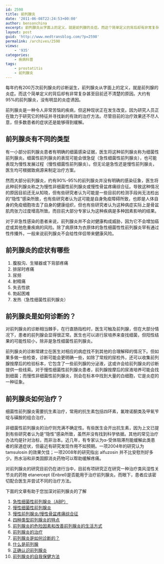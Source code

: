 ```yaml
---
id: 2598
title: 前列腺炎
date: '2011-06-08T22:24:53+00:00'
author: bensonchina
excerpt: 前列腺炎从字面上的定义，就是前列腺的炎症。而这个简单定义的背后却有非常复杂甚至目前还不清楚的原因。
layout: post
guid: 'http://www.medtransblog.com/?p=2598'
permalink: /archives/2598
views:
    - '935'
categories:
    - 疾病科普
tags:
    - prostatitis
    - 前列腺炎
---
```


每年约有200万次前列腺炎的诊断诞生，前列腺炎从字面上的定义，就是前列腺的炎症。而这个简单定义的背后却有非常复杂甚至目前还不清楚的原因。大约有95%的前列腺炎，没有明显的炎症诱因。

前列腺炎是一种令人非常苦恼的疾病，但这种现状正在发生改变。因为研究人员正在致力于研究它的特征并寻找新的有效的治疗方法。尽管目前的治疗效果还不尽人意，但多数患者的症状还是能够得到缓解。

## 前列腺炎有不同的类型

有一小部分前列腺炎患者有明确的细菌感染证据，医生将这种前列腺炎称为细菌性前列腺炎。细菌性前列腺炎的表现可能会很急促（急性细菌性前列腺炎），也可能表现为慢性发展过程（慢性细菌性前列腺炎）。但无论是急性还是慢性前列腺炎，医生均可根据致病源来制定治疗方案。

然而大部分前列腺炎，约有90%-95%的前列腺炎并没有明确的感染征象，医生将此种前列腺炎称之为慢性非细菌性前列腺炎或慢性骨盆疼痛综合征。导致这种情况的原因目前还无从知晓，但有些研究者认为可能是一些目前的检测手段尚无法检出的“隐性”感染所致，也有些研究者认为这可能是自身免疫障碍所致，也即是人体自身的免疫细胞攻击了自身的健康组织，但也有些研究者认为这种病症实际上是骨盆肌肉张力过度增高所致。而目前大部分专家认为这种疾病是多种因素影响的结果。

对于非急性感染的患者来说，前列腺炎并不会对健康构成威胁，因为它不会增加癌症或其他危重疾病的风险。除了病原体为衣原体的急性细菌性性前列腺炎罕有通过性传播外，一般来说前列腺炎不会给性伴侣带来健康风险。

## 前列腺炎的症状有哪些

1. 腹股沟、生殖器或下背部疼痛
2. 排尿时疼痛
3. 尿频
4. 射精痛
5. 失去性欲
6. 勃起困难
7. 发热（急性细菌性前列腺炎）

## 前列腺炎是如何诊断的？

对前列腺炎的诊断相当棘手，在行直肠指检时，医生可触及前列腺，但在大部分情况下，患者的前列腺会显得很正常。医生也可以进行尿培养来查找细菌，但阳性结果的可能性较小，除非是急性细菌性前列腺炎。

前列腺炎的诊断常建立在医生对相应的病症找不到其他的合理解释的情况下。但如果多做一些检查，诊断可能会更明确一些，如除了常规的尿检外，还可以收集前列腺按摩后的检验标本，它包含了一些前列腺的分泌液，这或许会给前列腺炎的诊断提供一些线索。对于慢性细菌性前列腺炎患者，前列腺按摩后的尿液培养可能会找到细菌；而慢性非细菌性前列腺炎，则会在标本中找到大量的白细胞，它是炎症的一种征象。

## 前列腺炎如何治疗？

细菌性前列腺炎需要抗生素治疗，常用的抗生素包括四环素，氟喹诺酮类及甲氧苄啶与磺胺的组合治疗。

非细菌性前列腺炎的治疗则充满不确定性。有些医生会开出抗生素，因为上文已提到有些研究者认为是“隐性”感染所致，虽然并没有找到科学依据。其他的常见治疗办法均是针对治标，而非治本。近几年，有专家认为α-受体阻滞剂能缓解此类患者的尿道症状，但最近有研究发现作用不如预期。一项2004年的研究认为tamsulosin 的效果欠佳；一项2008年的研究指出 alfuzosin 并不比安慰剂好多少。热水浴和非类固醇消炎药物可以帮助缓解疼痛。

对前列腺炎的研究目前仍在进行当中，目前有项研究正在研究一种治疗类风湿性关节炎的药物 etanercept (Enbrel)是否能用于治疗前列腺炎。而眼下，患者应该密切配合医生并尝试不同的治疗方法。

下面的文章有助于您加深对前列腺炎的了解

1. [急性细菌性前列腺炎（ABP）](../actue-bacterial-prostatitis.html)
2. [慢性细菌性前列腺炎](../chronic-bacterial-prostatitis.html)
3. [慢性前列腺炎/慢性骨盆疼痛综合征](../%e6%85%a2%e6%80%a7%e5%89%8d%e5%88%97%e8%85%ba%e7%82%8e%e6%85%a2%e6%80%a7%e9%aa%a8%e7%9b%86%e7%96%bc%e7%97%9b%e7%bb%bc%e5%90%88%e5%be%81.html)
4. [四种类型前列腺炎的特点](../%e5%9b%9b%e7%a7%8d%e7%b1%bb%e5%9e%8b%e5%89%8d%e5%88%97%e8%85%ba%e7%82%8e%e7%9a%84%e7%89%b9%e7%82%b9.html)
5. [前列腺炎的危险因素和改善前列腺炎的生活方式](../prostatitis-risk-factors.html)
6. [前列腺炎的治疗](../%e5%89%8d%e5%88%97%e8%85%ba%e7%82%8e%e7%9a%84%e6%b2%bb%e7%96%97.html "前列腺炎的治疗")
7. [前列腺炎是如何诊断的？](../%e5%89%8d%e5%88%97%e8%85%ba%e7%82%8e%e6%98%af%e5%a6%82%e4%bd%95%e8%af%8a%e6%96%ad%e7%9a%84%ef%bc%9f.html "前列腺炎是如何诊断的？")
8. [什么是前列腺](../%e4%bb%80%e4%b9%88%e6%98%af%e5%89%8d%e5%88%97%e8%85%ba.html)
9. [正确认识前列腺炎](../%e6%ad%a3%e7%a1%ae%e8%ae%a4%e8%af%86%e5%89%8d%e5%88%97%e8%85%ba%e7%82%8e.html)
10. [前列腺炎的自我保健方法](../%e5%89%8d%e5%88%97%e8%85%ba%e7%82%8e%e7%9a%84%e8%87%aa%e6%88%91%e4%bf%9d%e5%81%a5%e6%96%b9%e6%b3%95.html)